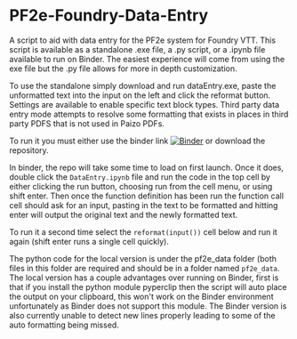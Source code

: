# PF2e-Foundry-Data-Entry

A script to aid with data entry for the PF2e system for Foundry VTT. This script is available as a standalone .exe file, a .py script, or a .ipynb file available to run on Binder.  The easiest experience will come from using the exe file but the .py file allows for more in depth customization.

To use the standalone simply download and run dataEntry.exe, paste the unformatted text into the input on the left and click the reformat button. Settings are available to enable specific text block types. Third party data entry mode attempts to resolve some formatting that exists in places in third party PDFS that is not used in Paizo PDFs.

To run it you must either use the binder link [![Binder](https://mybinder.org/badge_logo.svg)](https://mybinder.org/v2/gh/TikaelSol/PF2e-Foundry-Data-Entry/HEAD) or download the repository.

In binder, the repo will take some time to load on first launch.  Once it does, double click the `DataEntry.ipynb` file and run the code in the top cell by either clicking the run button, choosing run from the cell menu, or using shift enter.  Then once the function definition has been run the function call cell should ask for an input, pasting in the text to be formatted and hitting enter will output the original text and the newly formatted text.

To run it a second time select the `reformat(input())` cell below and run it again (shift enter runs a single cell quickly).

The python code for the local version is under the pf2e_data folder (both files in this folder are required and should be in a folder named `pf2e_data`. The local version has a couple advantages over running on Binder, first is that if you install the python module pyperclip then the script will auto place the output on your clipboard, this won't work on the Binder environment unfortunately as Binder does not support this module.  The Binder version is also currently unable to detect new lines properly leading to some of the auto formatting being missed.
